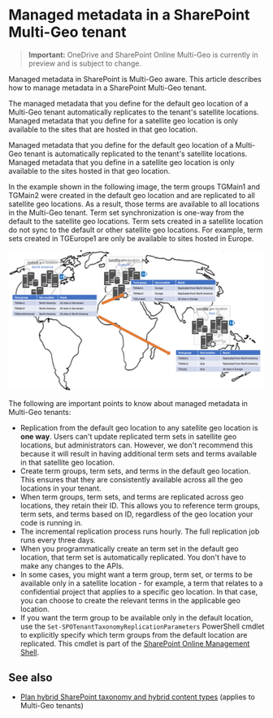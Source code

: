 # Managed metadata in a SharePoint Multi-Geo tenant

> **Important:** OneDrive and SharePoint Online Multi-Geo is currently in preview and is subject to change.

Managed metadata in SharePoint is Multi-Geo aware. This article describes how to manage metadata in a SharePoint Multi-Geo tenant.

The managed metadata that you define for the default geo location of a Multi-Geo tenant automatically replicates to the tenant's satellite locations. Managed metadata that you define for a satellite geo location is only available to the sites that are hosted in that geo location.

Managed metadata that you define for the default geo location of a Multi-Geo tenant is automatically replicated to the tenant's satellite locations. Managed metadata that you define in a satellite geo location is only available to the sites hosted in that geo location.

In the example shown in the following image, the term groups TGMain1 and TGMain2 were created in the default geo location and are replicated to all satellite geo locations. As a result, those terms are available to all locations in the Multi-Geo tenant. Term set synchronization is one-way from the default to the satellite geo locations. Term sets created in a satellite location do not sync to the default or other satellite geo locations. For example, term sets created in TGEurope1 are only be available to sites hosted in Europe.

![world map showing a Mutli-Geo tenant with the default geo location in North America and satellite geo locations in Europe and Asia, and term groups syncing from the default to the satellite geo locations](media/multigeo/multigeomanagedmetadata_intro.png)

The following are important points to know about managed metadata in Multi-Geo tenants:

- Replication from the default geo location to any satellite geo location is **one way**. Users can't update  replicated term sets in satellite geo locations, but administrators can. However, we don't recommend this because it will result in having additional term sets and terms available in that satellite geo location.
- Create term groups, term sets, and terms in the default geo location. This ensures that they are consistently available across all the geo locations in your tenant.
- When term groups, term sets, and terms are replicated across geo locations, they retain their ID. This allows you to reference term groups, term sets, and terms based on ID, regardless of the geo location your code is running in.
- The incremental replication process runs hourly. The full replication job runs every three days.
- When you programmatically create an term set in the default geo location, that term set is automatically replicated. You don't have to make any changes to the APIs.
- In some cases, you might want a term group, term set, or terms to be available only in a satellite location - for example, a term that relates to a confidential project that applies to a specific geo location. In that case, you can choose to create the relevant terms in the applicable geo location. 
- If you want the term group to be available only in the default location, use the `Set-SPOTenantTaxonomyReplicationParameters` PowerShell cmdlet to explicitly specify which term groups from the default location are replicated. This cmdlet is part of the [SharePoint Online Management Shell](https://www.microsoft.com/en-us/download/confirmation.aspx?id=35588).


## See also

- [Plan hybrid SharePoint taxonomy and hybrid content types](https://support.office.com/en-us/article/Plan-hybrid-SharePoint-taxonomy-and-hybrid-content-types-71ae4d00-da98-407b-bee2-8d9972e1875c?ui=en-US&rs=en-US&ad=US) (applies to Multi-Geo tenants)
